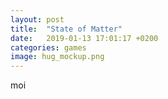 ```yaml
---
layout: post
title:  "State of Matter"
date:   2019-01-13 17:01:17 +0200
categories: games
image: hug_mockup.png
---
```


moi